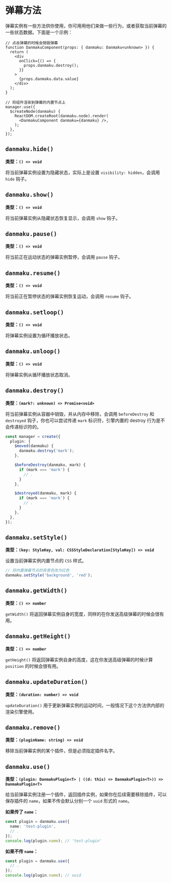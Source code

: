 # 弹幕方法

弹幕实例有一些方法供你使用，你可用用他们来做一些行为，或者获取当前弹幕的一些状态数据。下面是一个示例：

```tsx {6,9,17-19}
// 点击弹幕的时候会销毁弹幕
function DanmakuComponent(props: { danmaku: Danmaku<unknown> }) {
  return (
    <div
      onClick={() => {
        props.danmaku.destroy();
      }}
    >
      {props.danmaku.data.value}
    </div>
  );
}

// 将组件渲染到弹幕的内置节点上
manager.use({
  $createNode(danmaku) {
    ReactDOM.createRoot(danmaku.node).render(
      <DanmakuComponent danmaku={danmaku} />,
    );
  },
});
```

## `danmaku.hide()`

**类型：`() => void`**

将当前弹幕实例设置为隐藏状态，实际上是设置 `visibility: hidden`，会调用 `hide` 钩子。

## `danmaku.show()`

**类型：`() => void`**

将当前弹幕实例从隐藏状态恢复显示，会调用 `show` 钩子。

## `danmaku.pause()`

**类型：`() => void`**

将当前正在运动状态的弹幕实例暂停，会调用 `pause` 钩子。

## `danmaku.resume()`

**类型：`() => void`**

将当前正在暂停状态的弹幕实例恢复运动，会调用 `resume` 钩子。

## `danmaku.setloop()`

**类型：`() => void`**

将弹幕实例设置为循环播放状态。

## `danmaku.unloop()`

**类型：`() => void`**

将弹幕实例从循环播放状态取消。

## `danmaku.destroy()`

**类型：`(mark?: unknown) => Promise<void>`**

将当前弹幕实例从容器中销毁，并从内存中移除，会调用 `beforeDestroy` 和 `destroyed` 钩子，你也可以尝试传递 `mark` 标识符，引擎内置的 destroy 行为是不会传递标识符的。

```ts {4,8,14}
const manager = create({
  plugin: {
    $moved(danmaku) {
      danmaku.destroy('mark');
    },

    $beforeDestroy(danmaku, mark) {
      if (mark === 'mark') {
        // .
      }
    },

    $destroyed(danmaku, mark) {
      if (mark === 'mark') {
        // .
      }
    },
  },
});
```

## `danmaku.setStyle()`

**类型：`(key: StyleKey, val: CSSStyleDeclaration[StyleKey]) => void`**

设置当前弹幕实例内置节点的 `CSS` 样式。

```ts
// 将内置弹幕节点的背景色改为红色
danmaku.setStyle('background', 'red');
```

## `danmaku.getWidth()`

**类型：`() => number`**

`getWidth()` 将返回弹幕实例自身的宽度，同样的在你发送高级弹幕的时候会很有用。

## `danmaku.getHeight()`

**类型：`() => number`**

`getHeight()` 将返回弹幕实例自身的高度，这在你发送高级弹幕的时候计算 `position` 的时候会很有用。

## `danmaku.updateDuration()`

**类型：`(duration: number) => void`**

`updateDuration()` 用于更新弹幕实例的运动时间，一般情况下这个方法供内部的渲染引擎使用。

## `danmaku.remove()`

**类型：`(pluginName: string) => void`**

移除当前弹幕实例的某个插件，但是必须指定插件名字。

## `danmaku.use()`

**类型：`(plugin: DanmakuPlugin<T> | ((d: this) => DanmakuPlugin<T>)) => DanmakuPlugin<T>`**

给当前弹幕实例注册一个插件，返回插件实例，如果你在后续需要移除插件，可以保存插件的 `name`，如果不传会默认分别一个 `uuid` 形式的 `name`。

**如果传了 `name`：**

```ts
const plugin = danmaku.use({
  name: 'test-plugin',
  // .
});
console.log(plugin.name); // 'test-plugin'
```

**如果不传 `name`：**

```ts
const plugin = danmaku.use({
  // .
});
console.log(plugin.name); // uuid
```

